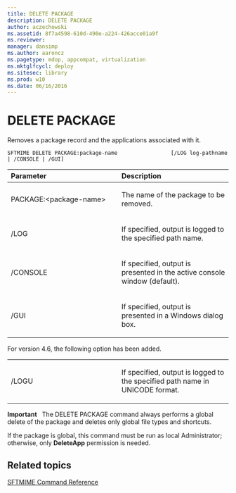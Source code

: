 ```yaml
---
title: DELETE PACKAGE
description: DELETE PACKAGE
author: aczechowski
ms.assetid: 8f7a4598-610d-490e-a224-426acce01a9f
ms.reviewer: 
manager: dansimp
ms.author: aaroncz
ms.pagetype: mdop, appcompat, virtualization
ms.mktglfcycl: deploy
ms.sitesec: library
ms.prod: w10
ms.date: 06/16/2016
---
```



# DELETE PACKAGE


Removes a package record and the applications associated with it.

`SFTMIME DELETE PACKAGE:package-name                 [/LOG log-pathname | /CONSOLE | /GUI]`

<table>
<colgroup>
<col width="50%" />
<col width="50%" />
</colgroup>
<thead>
<tr class="header">
<th align="left">Parameter</th>
<th align="left">Description</th>
</tr>
</thead>
<tbody>
<tr class="odd">
<td align="left"><p>PACKAGE:&lt;package-name&gt;</p></td>
<td align="left"><p>The name of the package to be removed.</p></td>
</tr>
<tr class="even">
<td align="left"><p>/LOG</p></td>
<td align="left"><p>If specified, output is logged to the specified path name.</p></td>
</tr>
<tr class="odd">
<td align="left"><p>/CONSOLE</p></td>
<td align="left"><p>If specified, output is presented in the active console window (default).</p></td>
</tr>
<tr class="even">
<td align="left"><p>/GUI</p></td>
<td align="left"><p>If specified, output is presented in a Windows dialog box.</p></td>
</tr>
</tbody>
</table>

 

For version 4.6, the following option has been added.

<table>
<colgroup>
<col width="50%" />
<col width="50%" />
</colgroup>
<tbody>
<tr class="odd">
<td align="left"><p>/LOGU</p></td>
<td align="left"><p>If specified, output is logged to the specified path name in UNICODE format.</p></td>
</tr>
</tbody>
</table>

 

**Important**  
The DELETE PACKAGE command always performs a global delete of the package and deletes only global file types and shortcuts.

If the package is global, this command must be run as local Administrator; otherwise, only **DeleteApp** permission is needed.

 

## Related topics


[SFTMIME Command Reference](sftmime--command-reference.md)

 

 





